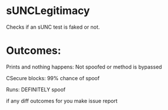 # sUNCLegitimacy
Checks if an sUNC test is faked or not.

# Outcomes:
Prints and nothing happens: Not spoofed or method is bypassed

CSecure blocks: 99% chance of spoof

Runs: DEFINITELY spoof

if any diff outcomes for you make issue report
